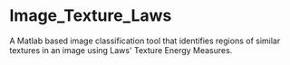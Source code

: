 # Image_Texture_Laws
A Matlab based image classification tool that identifies regions of similar textures in an image using Laws' Texture Energy Measures.
